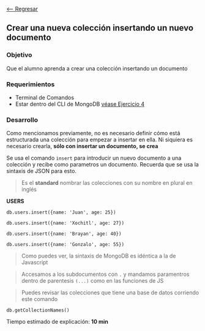 [<-- Regresar](..)

## Crear una nueva colección insertando un nuevo documento

### Objetivo

Que el alumno aprenda a crear una colección insertando un documento

### Requerimientos

- Terminal de Comandos
- Estar dentro del CLI de MongoDB [véase Ejercicio 4](../Ejercicio-04/)

### Desarrollo

Como mencionamos previamente, no es necesario definir cómo está estructurada una colección para empezar a insertar en ella. Ni siquiera es necesario crearla, **sólo con insertar un documento, se crea**

Se usa el comando `insert` para introducir un nuevo documento a una colección y recibe como parametros un documento. Recuerda que se usa la sintaxis de JSON para esto.

> Es el __standard__ nombrar las colecciones con su nombre en plural en inglés

**USERS**

```
db.users.insert({name: 'Juan', age: 25})
```

```
db.users.insert({name: 'Xochitl', age: 27})
```

```
db.users.insert({name: 'Brayan', age: 40})
```

```
db.users.insert({name: 'Gonzalo', age: 55})
```


> Como puedes ver, la sintaxis de MongoDB es idéntica a la de Javascript

> Accesamos a los subdocumentos con `.` y mandamos paramentros dentro de parentesis `(...)` como en las funciones de JS

> Puedes revisar las colecciones que tiene una base de datos corriendo este comando

```
db.getCollectionNames()
```

Tiempo estimado de explicación: **10 min**
